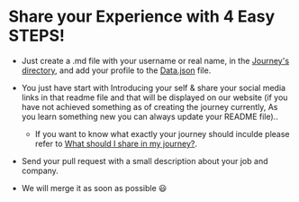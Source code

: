 # Share your Experience with 4 Easy STEPS!

- Just create a .md file with your username or real name, in the [Journey's directory](https://github.com/collab-community/journey-book/tree/main/journeys), and add your profile to the [Data.json](https://github.com/collab-community/journey-book/blob/main/Data.json) file.

- You just have start with Introducing your self & share your social media links in that readme file and that will be displayed on our website (if you have not achieved something as of creating the journey currently,
As you learn something new you can always update your README file)..

    - If you want to know what exactly your journey should inculde please refer to [What should I share in my journey?](https://collab-community.github.io/journey-book/#/_pages/what-should-i-share).
    
- Send your pull request with a small description about your job and company.

- We will merge it as soon as possible 😃
